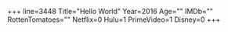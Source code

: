 +++
line=3448
Title="Hello World"
Year=2016
Age=""
IMDb=""
RottenTomatoes=""
Netflix=0
Hulu=1
PrimeVideo=1
Disney=0
+++

